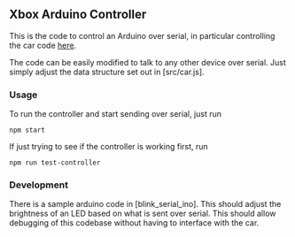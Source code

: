 ## Xbox Arduino Controller

This is the code to control an Arduino over serial, in particular controlling the car code [here](https://github.com/hroachewilson/trc_autonomous_vehicle).

The code can be easily modified to talk to any other device over serial. Just simply adjust the data structure set out in [src/car.js].

### Usage

To run the controller and start sending over serial, just run

```
npm start
```

If just trying to see if the controller is working first, run

```
npm run test-controller
```

### Development

There is a sample arduino code in [blink_serial_ino]. This should adjust the brightness of an LED based on what is sent over serial. This should allow debugging of this codebase without having to interface with the car.